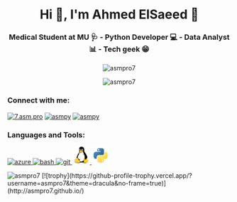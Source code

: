 <h1 align="center">Hi 👋, I'm Ahmed ElSaeed 👀</h1>
<h3 align="center">Medical Student at MU 🩺 - Python Developer 💻 - Data Analyst 📊 - Tech geek 😁</h3>
<p align="center"> <img align="center" src="https://r-eadme-s-tats.vercel.app/api?username=asmpro7&show_icons=true&theme=dracula&locale=en" alt="asmpro7" /> </p>
<p align="center"> <img src="https://komarev.com/ghpvc/?username=asmpro7&label=Profile%20views&color=0e75b6&style=flat" alt="asmpro7" /> </p>

<h3 align="left">Connect with me:</h3>
<p align="left">
<a href="https://fb.com/7.asm.pro" target="blank"><img align="center" src="https://raw.githubusercontent.com/rahuldkjain/github-profile-readme-generator/master/src/images/icons/Social/facebook.svg" alt="7.asm.pro" height="30" width="40" /></a>
<a href="https://codeforces.com/profile/asmpy" target="blank"><img align="center" src="https://raw.githubusercontent.com/rahuldkjain/github-profile-readme-generator/master/src/images/icons/Social/codeforces.svg" alt="asmpy" height="30" width="40" /></a>
 <a href="https://asmpro7.github.io/" target="blank"><img align="center" src="https://github-production-user-asset-6210df.s3.amazonaws.com/114514662/237755654-77d60703-e2d3-437d-8633-1a8284f5094e.svg" alt="asmpy" height="30" width="40" /></a>
</p>

<h3 align="left">Languages and Tools:</h3>
<p align="left"> <a href="https://azure.microsoft.com/en-in/" target="_blank" rel="noreferrer"> <img src="https://www.vectorlogo.zone/logos/microsoft_azure/microsoft_azure-icon.svg" alt="azure" width="40" height="40"/> </a> <a href="https://www.gnu.org/software/bash/" target="_blank" rel="noreferrer"> <img src="https://www.vectorlogo.zone/logos/gnu_bash/gnu_bash-icon.svg" alt="bash" width="40" height="40"/> </a> <a href="https://git-scm.com/" target="_blank" rel="noreferrer"> <img src="https://www.vectorlogo.zone/logos/git-scm/git-scm-icon.svg" alt="git" width="40" height="40"/> </a> <a href="https://www.linux.org/" target="_blank" rel="noreferrer"> <img src="https://raw.githubusercontent.com/devicons/devicon/master/icons/linux/linux-original.svg" alt="linux" width="40" height="40"/> </a> <a href="https://www.python.org" target="_blank" rel="noreferrer"> <img src="https://raw.githubusercontent.com/devicons/devicon/master/icons/python/python-original.svg" alt="python" width="40" height="40"/> </a> </p>
 
<img src="https://r-eadme-s-tats.vercel.app/api/top-langs?username=asmpro7&show_icons=true&theme=dracula&locale=en&layout=compact" alt="asmpro7" />
[![trophy](https://github-profile-trophy.vercel.app/?username=asmpro7&theme=dracula&no-frame=true)](http://asmpro7.github.io/)

<!--# Recent Activity :zap:-->
<!--START_SECTION:activity-->
<!--END_SECTION:activity-->

